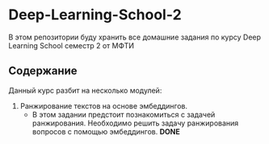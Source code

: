 # Deep-Learning-School-2

В этом репозитории буду хранить все домашние задания по курсу Deep Learning School семестр 2 от МФТИ
## Содержание

Данный курс разбит на несколько модулей:

1. Ранжирование текстов на основе эмбеддингов.
	- В этом задании предстоит познакомиться с задачей ранжирования. Необходимо решить задачу ранжирования вопросов с помощью эмбеддингов. **DONE**

